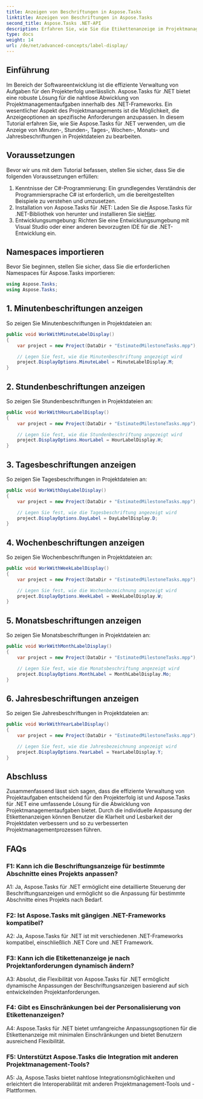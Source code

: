 ```yaml
---
title: Anzeigen von Beschriftungen in Aspose.Tasks
linktitle: Anzeigen von Beschriftungen in Aspose.Tasks
second_title: Aspose.Tasks .NET-API
description: Erfahren Sie, wie Sie die Etikettenanzeige im Projektmanagement mit Aspose.Tasks für .NET anpassen. Verbessern Sie mühelos die Lesbarkeit und Klarheit.
type: docs
weight: 14
url: /de/net/advanced-concepts/label-display/
---
```

## Einführung

Im Bereich der Softwareentwicklung ist die effiziente Verwaltung von Aufgaben für den Projekterfolg unerlässlich. Aspose.Tasks für .NET bietet eine robuste Lösung für die nahtlose Abwicklung von Projektmanagementaufgaben innerhalb des .NET-Frameworks. Ein wesentlicher Aspekt des Projektmanagements ist die Möglichkeit, die Anzeigeoptionen an spezifische Anforderungen anzupassen. In diesem Tutorial erfahren Sie, wie Sie Aspose.Tasks für .NET verwenden, um die Anzeige von Minuten-, Stunden-, Tages-, Wochen-, Monats- und Jahresbeschriftungen in Projektdateien zu bearbeiten.

## Voraussetzungen

Bevor wir uns mit dem Tutorial befassen, stellen Sie sicher, dass Sie die folgenden Voraussetzungen erfüllen:

1. Kenntnisse der C#-Programmierung: Ein grundlegendes Verständnis der Programmiersprache C# ist erforderlich, um die bereitgestellten Beispiele zu verstehen und umzusetzen.
2.  Installation von Aspose.Tasks für .NET: Laden Sie die Aspose.Tasks für .NET-Bibliothek von herunter und installieren Sie sie[Hier](https://releases.aspose.com/tasks/net/).
3. Entwicklungsumgebung: Richten Sie eine Entwicklungsumgebung mit Visual Studio oder einer anderen bevorzugten IDE für die .NET-Entwicklung ein.

## Namespaces importieren

Bevor Sie beginnen, stellen Sie sicher, dass Sie die erforderlichen Namespaces für Aspose.Tasks importieren:

```csharp
using Aspose.Tasks;
using Aspose.Tasks;
```

## 1. Minutenbeschriftungen anzeigen

So zeigen Sie Minutenbeschriftungen in Projektdateien an:

```csharp
public void WorkWithMinuteLabelDisplay()
{
    var project = new Project(DataDir + "EstimatedMilestoneTasks.mpp");

    // Legen Sie fest, wie die Minutenbeschriftung angezeigt wird
    project.DisplayOptions.MinuteLabel = MinuteLabelDisplay.M;
}
```

## 2. Stundenbeschriftungen anzeigen

So zeigen Sie Stundenbeschriftungen in Projektdateien an:

```csharp
public void WorkWithHourLabelDisplay()
{
    var project = new Project(DataDir + "EstimatedMilestoneTasks.mpp");

    // Legen Sie fest, wie die Stundenbeschriftung angezeigt wird
    project.DisplayOptions.HourLabel = HourLabelDisplay.H;
}
```

## 3. Tagesbeschriftungen anzeigen

So zeigen Sie Tagesbeschriftungen in Projektdateien an:

```csharp
public void WorkWithDayLabelDisplay()
{
    var project = new Project(DataDir + "EstimatedMilestoneTasks.mpp");

    // Legen Sie fest, wie die Tagesbeschriftung angezeigt wird
    project.DisplayOptions.DayLabel = DayLabelDisplay.D;
}
```

## 4. Wochenbeschriftungen anzeigen

So zeigen Sie Wochenbeschriftungen in Projektdateien an:

```csharp
public void WorkWithWeekLabelDisplay()
{
    var project = new Project(DataDir + "EstimatedMilestoneTasks.mpp");

    // Legen Sie fest, wie die Wochenbezeichnung angezeigt wird
    project.DisplayOptions.WeekLabel = WeekLabelDisplay.W;
}
```

## 5. Monatsbeschriftungen anzeigen

So zeigen Sie Monatsbeschriftungen in Projektdateien an:

```csharp
public void WorkWithMonthLabelDisplay()
{
    var project = new Project(DataDir + "EstimatedMilestoneTasks.mpp");

    // Legen Sie fest, wie die Monatsbeschriftung angezeigt wird
    project.DisplayOptions.MonthLabel = MonthLabelDisplay.Mo;
}
```

## 6. Jahresbeschriftungen anzeigen

So zeigen Sie Jahresbeschriftungen in Projektdateien an:

```csharp
public void WorkWithYearLabelDisplay()
{
    var project = new Project(DataDir + "EstimatedMilestoneTasks.mpp");

    // Legen Sie fest, wie die Jahresbezeichnung angezeigt wird
    project.DisplayOptions.YearLabel = YearLabelDisplay.Y;
}
```

## Abschluss

Zusammenfassend lässt sich sagen, dass die effiziente Verwaltung von Projektaufgaben entscheidend für den Projekterfolg ist und Aspose.Tasks für .NET eine umfassende Lösung für die Abwicklung von Projektmanagementaufgaben bietet. Durch die individuelle Anpassung der Etikettenanzeigen können Benutzer die Klarheit und Lesbarkeit der Projektdaten verbessern und so zu verbesserten Projektmanagementprozessen führen.

## FAQs

### F1: Kann ich die Beschriftungsanzeige für bestimmte Abschnitte eines Projekts anpassen?

A1: Ja, Aspose.Tasks für .NET ermöglicht eine detaillierte Steuerung der Beschriftungsanzeigen und ermöglicht so die Anpassung für bestimmte Abschnitte eines Projekts nach Bedarf.

### F2: Ist Aspose.Tasks mit gängigen .NET-Frameworks kompatibel?

A2: Ja, Aspose.Tasks für .NET ist mit verschiedenen .NET-Frameworks kompatibel, einschließlich .NET Core und .NET Framework.

### F3: Kann ich die Etikettenanzeige je nach Projektanforderungen dynamisch ändern?

A3: Absolut, die Flexibilität von Aspose.Tasks für .NET ermöglicht dynamische Anpassungen der Beschriftungsanzeigen basierend auf sich entwickelnden Projektanforderungen.

### F4: Gibt es Einschränkungen bei der Personalisierung von Etikettenanzeigen?

A4: Aspose.Tasks für .NET bietet umfangreiche Anpassungsoptionen für die Etikettenanzeige mit minimalen Einschränkungen und bietet Benutzern ausreichend Flexibilität.

### F5: Unterstützt Aspose.Tasks die Integration mit anderen Projektmanagement-Tools?

A5: Ja, Aspose.Tasks bietet nahtlose Integrationsmöglichkeiten und erleichtert die Interoperabilität mit anderen Projektmanagement-Tools und -Plattformen.
